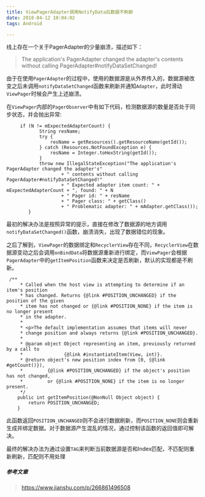 ```yaml
---
title: ViewPagerAdapter调用NotifyData后数据不刷新
date: 2018-04-12 10:04:02
tags: Android

---
```


线上存在一个关于PagerAdapter的少量崩溃，描述如下：
> The application's PagerAdapter changed the adapter's contents without calling PagerAdapter#notifyDataSetChanged!

由于在使用`PagerAdapter`的过程中，使用的数据源是从外界传入的，数据源被改变之后未调用`notifyDataSetChanged`函数来刷新并通知`Adapter`，此时滑动`ViewPager`时候会产生上述崩溃。

在`ViewPager`内部的`PagerObserver`中有如下代码，检测数据源的数量是否处于同步状态，并会抛出异常:

```
     if (N != mExpectedAdapterCount) {
            String resName;
            try {
                resName = getResources().getResourceName(getId());
            } catch (Resources.NotFoundException e) {
                resName = Integer.toHexString(getId());
            }
            throw new IllegalStateException("The application's PagerAdapter changed the adapter's"
                    + " contents without calling PagerAdapter#notifyDataSetChanged!"
                    + " Expected adapter item count: " + mExpectedAdapterCount + ", found: " + N
                    + " Pager id: " + resName
                    + " Pager class: " + getClass()
                    + " Problematic adapter: " + mAdapter.getClass());
        }
```

<!--more-->

最初的解决办法是按照异常的提示，直接在修改了数据源的地方调用`notifyDataSetChanged()`函数，崩溃消失，出现了数据错位的现象。

之后了解到，`ViewPager`的数据绑定和`RecyclerView`存在不同，`RecyclerView`在数据源变动之后会调用`onBindData`将数据源重新进行绑定，而`ViewPager`会根据`PagerAdapter`中的`getItemPosition`函数来决定是否刷新，默认的实现都是不刷新。

```
 /**
     * Called when the host view is attempting to determine if an item's position
     * has changed. Returns {@link #POSITION_UNCHANGED} if the position of the given
     * item has not changed or {@link #POSITION_NONE} if the item is no longer present
     * in the adapter.
     *
     * <p>The default implementation assumes that items will never
     * change position and always returns {@link #POSITION_UNCHANGED}.
     *
     * @param object Object representing an item, previously returned by a call to
     *               {@link #instantiateItem(View, int)}.
     * @return object's new position index from [0, {@link #getCount()}),
     *         {@link #POSITION_UNCHANGED} if the object's position has not changed,
     *         or {@link #POSITION_NONE} if the item is no longer present.
     */
    public int getItemPosition(@NonNull Object object) {
        return POSITION_UNCHANGED;
    }
```

此函数返回`POSITION_UNCHANGED`则不会进行数据刷新，而`POSITION_NONE`则会重新生成并绑定数据。对于数据源产生混乱的情况，通过控制该函数的返回值即可解决。

最终的解决办法为通过设置`TAG`来判断当前数据源是否和Index匹配，不匹配则重新刷新，匹配则不用处理


##### 参考文章

> https://www.jianshu.com/p/266861496508